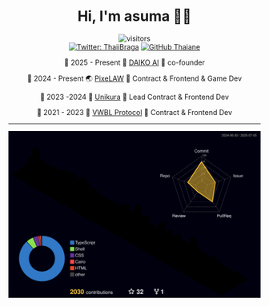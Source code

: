 <div align="center">
  <h1>Hi, I'm asuma 👋🏻</h1>  
</div>

<div align="center">  

![visitors](https://visitor-badge.laobi.icu/badge?page_id=posaune0423)  
[![Twitter: ThaiiBraga](https://img.shields.io/twitter/follow/0xasuma?style=social)](https://twitter.com/0xasuma)
[![GitHub Thaiane](https://img.shields.io/github/followers/posaune0423?label=follow&style=social)](https://github.com/posaune0423)  


📆 2025 - Present  🧠  [DAIKO AI](https://x.com/DaikoAI)  🔖  co-founder

📆 2024 - Present  🌏  [PixeLAW](https://github.com/pixelaw)  🔖  Contract & Frontend & Game Dev  

📆 2023 -2024  💎  [Unikura](https://www.unikura.xyz/)  🔖  Lead Contract & Frontend Dev  

📆 2021 - 2023  👀  [VWBL Protocol](https://vwbl-protocol.org/)  🔖   Contract & Frontend Dev


</div>



---

![](./profile-3d-contrib/profile-night-rainbow.svg)
